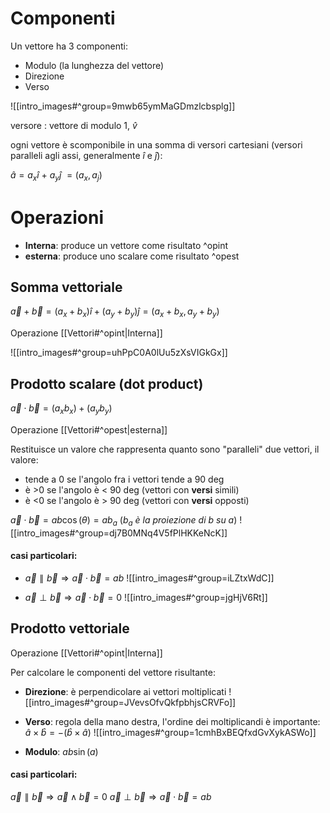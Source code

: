# Componenti

Un vettore ha 3 componenti:
- Modulo (la lunghezza del vettore)
- Direzione
- Verso

![[intro_images#^group=9mwb65ymMaGDmzlcbsplg]]

versore : vettore di modulo 1, $\hat{v}$

ogni vettore è scomponibile in una somma di versori cartesiani (versori paralleli agli assi, generalmente $\hat{i}$ e $\hat{j}$):

$\hat{a} = a_x\hat{i}\ +\ a_y\hat{j}\ = (a_x, a_j)$


# Operazioni

- **Interna**: produce un vettore come risultato ^opint
- **esterna**: produce uno scalare come risultato ^opest

## Somma vettoriale
$\vec{a} + \vec{b} = (a_x+b_x)\hat{i} + (a_y+b_y)\hat{j} = (a_x+b_x, a_y+b_y)$ 

Operazione [[Vettori#^opint|Interna]]

![[intro_images#^group=uhPpC0A0lUu5zXsVIGkGx]]


## Prodotto scalare (dot product)
$\vec{a} \cdot \vec{b} = (a_xb_x)+(a_yb_y)$

Operazione [[Vettori#^opest|esterna]]

Restituisce un valore che rappresenta quanto sono "paralleli" due vettori, il valore:
- tende a 0 se l'angolo fra i vettori tende a 90 deg
- è >0 se l'angolo è < 90 deg (vettori con **versi** simili)
- è <0 se l'angolo è > 90 deg (vettori con **versi** opposti)

$\vec{a} \cdot \vec{b} = ab \cos(\theta) = ab_a$
(*$b_a$ è la proiezione di b su a*)
![[intro_images#^group=dj7B0MNq4V5fPlHKKeNcK]]

#### casi particolari:

- $\vec{a} \parallel \vec{b} \Rightarrow \vec{a} \cdot \vec{b} = ab$
![[intro_images#^group=iLZtxWdC]]


- $\vec{a} \perp \vec{b} \Rightarrow \vec{a} \cdot \vec{b} = 0$
![[intro_images#^group=jgHjV6Rt]]

## Prodotto vettoriale

Operazione [[Vettori#^opint|Interna]]

Per calcolare le componenti del vettore risultante:

- **Direzione**: è perpendicolare ai vettori moltiplicati
![[intro_images#^group=JVevsOfvQkfpbhjsCRVFo]]

- **Verso**: regola della mano destra, l'ordine dei moltiplicandi è importante: $\hat{a} \times \hat{b} = -(\hat{b} \times \hat{a})$
![[intro_images#^group=1cmhBxBEQfxdGvXykASWo]]

- **Modulo**: $ab\sin(a)$

#### casi particolari:
$\vec{a} \parallel \vec{b} \Rightarrow \vec{a} \wedge \vec{b} = 0$
$\vec{a} \perp \vec{b} \Rightarrow \vec{a} \cdot \vec{b} = ab$
